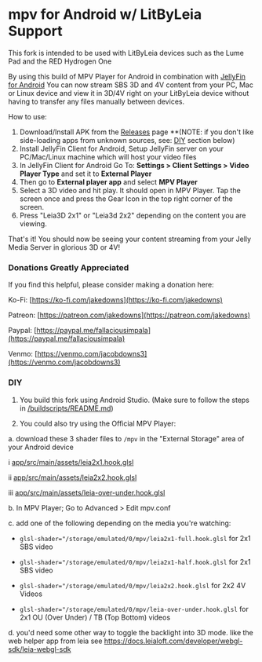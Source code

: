 # mpv for Android w/ LitByLeia Support

This fork is intended to be used with LitByLeia devices such as the Lume Pad and the RED Hydrogen One

By using this build of MPV Player for Android in combination with [JellyFin for Android](https://github.com/jellyfin/jellyfin-android) You can now stream SBS 3D and 4V content from your PC, Mac or Linux device and view it in 3D/4V right on your LitByLeia device without having to transfer any files manually between devices.

How to use:
1. Download/Install APK from the [Releases](https://github.com/jakedowns/mpv-android/releases) page **(NOTE: if you don't like side-loading apps from unknown sources, see: [DIY](#DIY) section below)
2. Install JellyFin Client for Android, Setup JellyFin server on your PC/Mac/Linux machine which will host your video files
3. In JellyFin Client for Android Go To: **Settings > Client Settings > Video Player Type** and set it to **External Player**
4. Then go to **External player app** and select **MPV Player**
5. Select a 3D video and hit play. It should open in MPV Player. Tap the screen once and press the Gear Icon in the top right corner of the screen.
6. Press "Leia3D 2x1" or "Leia3d 2x2" depending on the content you are viewing.

That's it! You should now be seeing your content streaming from your Jelly Media Server in glorious 3D or 4V!

### Donations Greatly Appreciated

If you find this helpful, please consider making a donation here:

Ko-Fi: [https://ko-fi.com/jakedowns](https://ko-fi.com/jakedowns)

Patreon: [https://patreon.com/jakedowns](https://patreon.com/jakedowns)

Paypal: [https://paypal.me/fallaciousimpala](https://paypal.me/fallaciousimpala)

Venmo: [https://venmo.com/jacobdowns3](https://venmo.com/jacobdowns3)

### DIY

1. You build this fork using Android Studio. (Make sure to follow the steps in [/buildscripts/README.md](/buildscripts/README.md))

2. You could also try using the Official MPV Player:

  a. download these 3 shader files to `/mpv` in the "External Storage" area of your Android device
    
   i [app/src/main/assets/leia2x1.hook.glsl](app/src/main/assets/leia2x1.hook.glsl) 
    
   ii [app/src/main/assets/leia2x2.hook.glsl](app/src/main/assets/leia2x2.hook.glsl) 
    
   iii [app/src/main/assets/leia-over-under.hook.glsl](app/src/main/assets/leia-over-under.hook.glsl) 
    
   

  b. In MPV Player; Go to Advanced > Edit mpv.conf

  c. add one of the following depending on the media you're watching:
   
   - `glsl-shader="/storage/emulated/0/mpv/leia2x1-full.hook.glsl` for 2x1 SBS video

   - `glsl-shader="/storage/emulated/0/mpv/leia2x1-half.hook.glsl` for 2x1 SBS video

   - `glsl-shader="/storage/emulated/0/mpv/leia2x2.hook.glsl` for 2x2 4V Videos

   - `glsl-shader="/storage/emulated/0/mpv/leia-over-under.hook.glsl` for 2x1 OU (Over Under) / TB (Top Bottom) videos

  d. you'd need some other way to toggle the backlight into 3D mode. like the web helper app from leia
     see https://docs.leialoft.com/developer/webgl-sdk/leia-webgl-sdk
